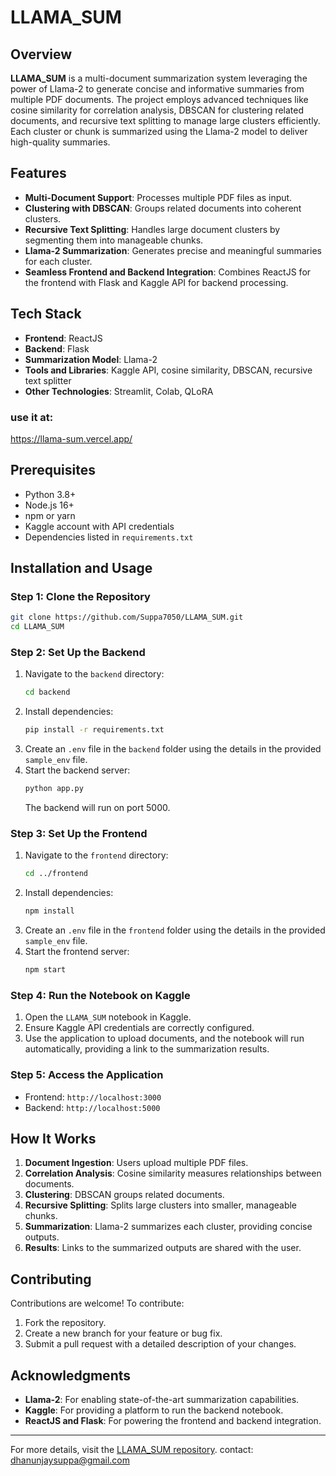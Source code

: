 # LLAMA_SUM

## Overview
**LLAMA_SUM** is a multi-document summarization system leveraging the power of Llama-2 to generate concise and informative summaries from multiple PDF documents. The project employs advanced techniques like cosine similarity for correlation analysis, DBSCAN for clustering related documents, and recursive text splitting to manage large clusters efficiently. Each cluster or chunk is summarized using the Llama-2 model to deliver high-quality summaries.

## Features
- **Multi-Document Support**: Processes multiple PDF files as input.
- **Clustering with DBSCAN**: Groups related documents into coherent clusters.
- **Recursive Text Splitting**: Handles large document clusters by segmenting them into manageable chunks.
- **Llama-2 Summarization**: Generates precise and meaningful summaries for each cluster.
- **Seamless Frontend and Backend Integration**: Combines ReactJS for the frontend with Flask and Kaggle API for backend processing.

## Tech Stack
- **Frontend**: ReactJS
- **Backend**: Flask
- **Summarization Model**: Llama-2
- **Tools and Libraries**: Kaggle API, cosine similarity, DBSCAN, recursive text splitter
- **Other Technologies**: Streamlit, Colab, QLoRA

### use it at:
https://llama-sum.vercel.app/

## Prerequisites
- Python 3.8+
- Node.js 16+
- npm or yarn
- Kaggle account with API credentials
- Dependencies listed in `requirements.txt`

## Installation and Usage

### Step 1: Clone the Repository
```bash
git clone https://github.com/Suppa7050/LLAMA_SUM.git
cd LLAMA_SUM
```

### Step 2: Set Up the Backend
1. Navigate to the `backend` directory:
   ```bash
   cd backend
   ```
2. Install dependencies:
   ```bash
   pip install -r requirements.txt
   ```
3. Create an `.env` file in the `backend` folder using the details in the provided `sample_env` file.
4. Start the backend server:
   ```bash
   python app.py
   ```
   The backend will run on port 5000.

### Step 3: Set Up the Frontend
1. Navigate to the `frontend` directory:
   ```bash
   cd ../frontend
   ```
2. Install dependencies:
   ```bash
   npm install
   ```
3. Create an `.env` file in the `frontend` folder using the details in the provided `sample_env` file.
4. Start the frontend server:
   ```bash
   npm start
   ```

### Step 4: Run the Notebook on Kaggle
1. Open the `LLAMA_SUM` notebook in Kaggle.
2. Ensure Kaggle API credentials are correctly configured.
3. Use the application to upload documents, and the notebook will run automatically, providing a link to the summarization results.

### Step 5: Access the Application
- Frontend: `http://localhost:3000`
- Backend: `http://localhost:5000`

## How It Works
1. **Document Ingestion**: Users upload multiple PDF files.
2. **Correlation Analysis**: Cosine similarity measures relationships between documents.
3. **Clustering**: DBSCAN groups related documents.
4. **Recursive Splitting**: Splits large clusters into smaller, manageable chunks.
5. **Summarization**: Llama-2 summarizes each cluster, providing concise outputs.
6. **Results**: Links to the summarized outputs are shared with the user.

## Contributing
Contributions are welcome! To contribute:
1. Fork the repository.
2. Create a new branch for your feature or bug fix.
3. Submit a pull request with a detailed description of your changes.


## Acknowledgments
- **Llama-2**: For enabling state-of-the-art summarization capabilities.
- **Kaggle**: For providing a platform to run the backend notebook.
- **ReactJS and Flask**: For powering the frontend and backend integration.

---
For more details, visit the [LLAMA_SUM repository](https://github.com/Suppa7050/LLAMA_SUM).
contact: dhanunjaysuppa@gmail.com

